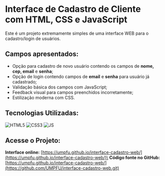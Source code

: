 # Interface de Cadastro de Cliente com HTML, CSS e JavaScript

Este é um projeto extremamente simples de uma interface WEB para o cadastro/login de usuários.

## Campos apresentados:

* Opção para cadastro de novo usuário contendo os campos de **nome, cep, email** e **senha**;
* Opção de login contendo campos de **email** e **senha** para usuário já cadastrado;
* Validação básica dos campos com JavaScript;
* Feedback visual para campos preenchidos incorretamente;
* Estilização moderna com CSS.

## Tecnologias Utilizadas:

![HTML5](https://img.shields.io/badge/HTML5-E34F26?style=for-the-badge&logo=html5&logoColor=white)
![CSS3](https://img.shields.io/badge/CSS3-1572B6?style=for-the-badge&logo=css&logoColor=white)
![JS](https://img.shields.io/badge/JavaScript-F7DF1E?style=for-the-badge&logo=javascript&logoColor=white)

## Acesse o Projeto:

**Interface online:** [https://umpfu.github.io/interface-cadastro-web/](https://umpfu.github.io/interface-cadastro-web/)\
**Código fonte no GitHub:** [https://umpfu.github.io/interface-cadastro-web/](https://github.com/UMPFU/interface-cadastro-web.git)
